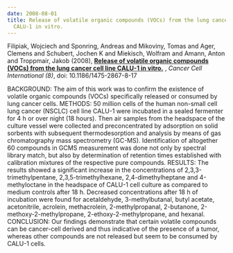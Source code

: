 ```yaml
---
date: 2008-08-01
title: Release of volatile organic compounds (VOCs) from the lung cancer cell line
  CALU-1 in vitro.
---
```


Filipiak, Wojciech and Sponring, Andreas and Mikoviny, Tomas and Ager, Clemens and Schubert, Jochen K and Miekisch, Wolfram and Amann, Anton and Troppmair, Jakob (2008), 
**[Release of volatile organic compounds (VOCs) from the lung cancer cell line CALU-1 in vitro.](http://www.pubmedcentral.nih.gov/articlerender.fcgi?artid=2639533\&tool=pmcentrez\&rendertype=abstract)** ,
*Cancer Cell International (8)*,
doi: 10.1186/1475-2867-8-17

BACKGROUND: The aim of this work was to confirm the existence of volatile organic compounds (VOCs) specifically released or consumed by lung cancer cells. METHODS: 50 million cells of the human non-small cell lung cancer (NSCLC) cell line CALU-1 were incubated in a sealed fermenter for 4 h or over night (18 hours). Then air samples from the headspace of the culture vessel were collected and preconcentrated by adsorption on solid sorbents with subsequent thermodesorption and analysis by means of gas chromatography mass spectrometry (GC-MS). Identification of altogether 60 compounds in GCMS measurement was done not only by spectral library match, but also by determination of retention times established with calibration mixtures of the respective pure compounds. RESULTS: The results showed a significant increase in the concentrations of 2,3,3-trimethylpentane, 2,3,5-trimethylhexane, 2,4-dimethylheptane and 4-methyloctane in the headspace of CALU-1 cell culture as compared to medium controls after 18 h. Decreased concentrations after 18 h of incubation were found for acetaldehyde, 3-methylbutanal, butyl acetate, acetonitrile, acrolein, methacrolein, 2-methylpropanal, 2-butanone, 2-methoxy-2-methylpropane, 2-ethoxy-2-methylpropane, and hexanal. CONCLUSION: Our findings demonstrate that certain volatile compounds can be cancer-cell derived and thus indicative of the presence of a tumor, whereas other compounds are not released but seem to be consumed by CALU-1 cells.
